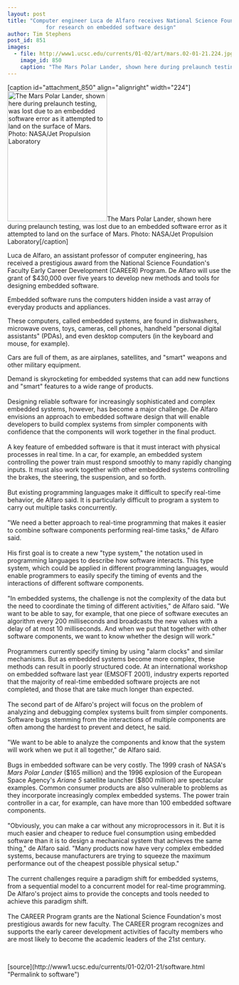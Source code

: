 ```yaml
---
layout: post
title: "Computer engineer Luca de Alfaro receives National Science Foundation grant
			for research on embedded software design"
author: Tim Stephens
post_id: 851
images:
  - file: http://www1.ucsc.edu/currents/01-02/art/mars.02-01-21.224.jpg
    image_id: 850
    caption: "The Mars Polar Lander, shown here during prelaunch testing, was lost due to an embedded software error as it attempted to land on the surface of Mars. Photo: NASA/Jet Propulsion Laboratory"
---
```


[caption id="attachment_850" align="alignright" width="224"]<a href="http://localhost/mysite/wp-content/uploads/2002/01/mars.02-01-21.224.jpg"><img class="size-full wp-image-850" src="http://localhost/mysite/wp-content/uploads/2002/01/mars.02-01-21.224.jpg" alt="The Mars Polar Lander, shown here during prelaunch testing, was lost due to an embedded software error as it attempted to land on the surface of Mars. Photo: NASA/Jet Propulsion Laboratory" width="224" height="292" /></a>The Mars Polar Lander, shown here during prelaunch testing, was lost due to an embedded software error as it attempted to land on the surface of Mars. Photo: NASA/Jet Propulsion Laboratory[/caption]
<p>
  Luca de Alfaro, an assistant professor of computer engineering, has received a prestigious award from the National Science Foundation's Faculty Early Career Development (CAREER) Program. De Alfaro will use the grant of $430,000 over five years to develop new methods and tools for designing embedded software.
</p>Embedded software runs the computers hidden inside a vast array of everyday products and appliances.
<p>
  These computers, called embedded systems, are found in dishwashers, microwave ovens, toys, cameras, cell phones, handheld "personal digital assistants" (PDAs), and even desktop computers (in the keyboard and mouse, for example).
</p>
<p>
  Cars are full of them, as are airplanes, satellites, and "smart" weapons and other military equipment.
</p>
<p>
  Demand is skyrocketing for embedded systems that can add new functions and "smart" features to a wide range of products.<br>
  <br>
  Designing reliable software for increasingly sophisticated and complex embedded systems, however, has become a major challenge. De Alfaro envisions an approach to embedded software design that will enable developers to build complex systems from simpler components with confidence that the components will work together in the final product.<br>
  <br>
  A key feature of embedded software is that it must interact with physical processes in real time. In a car, for example, an embedded system controlling the power train must respond smoothly to many rapidly changing inputs. It must also work together with other embedded systems controlling the brakes, the steering, the suspension, and so forth.<br>
  <br>
  But existing programming languages make it difficult to specify real-time behavior, de Alfaro said. It is particularly difficult to program a system to carry out multiple tasks concurrently.<br>
  <br>
  "We need a better approach to real-time programming that makes it easier to combine software components performing real-time tasks," de Alfaro said.<br>
  <br>
  His first goal is to create a new "type system," the notation used in programming languages to describe how software interacts. This type system, which could be applied in different programming languages, would enable programmers to easily specify the timing of events and the interactions of different software components.<br>
  <br>
  "In embedded systems, the challenge is not the complexity of the data but the need to coordinate the timing of different activities," de Alfaro said. "We want to be able to say, for example, that one piece of software executes an algorithm every 200 milliseconds and broadcasts the new values with a delay of at most 10 milliseconds. And when we put that together with other software components, we want to know whether the design will work."<br>
  <br>
  Programmers currently specify timing by using "alarm clocks" and similar mechanisms. But as embedded systems become more complex, these methods can result in poorly structured code. At an international workshop on embedded software last year (EMSOFT 2001), industry experts reported that the majority of real-time embedded software projects are not completed, and those that are take much longer than expected.<br>
  <br>
  The second part of de Alfaro's project will focus on the problem of analyzing and debugging complex systems built from simpler components. Software bugs stemming from the interactions of multiple components are often among the hardest to prevent and detect, he said.<br>
  <br>
  "We want to be able to analyze the components and know that the system will work when we put it all together," de Alfaro said.<br>
  <br>
  Bugs in embedded software can be very costly. The 1999 crash of NASA's <i>Mars Polar Lander</i> ($165 million) and the 1996 explosion of the European Space Agency's <i>Ariane 5</i> satellite launcher ($800 million) are spectacular examples. Common consumer products are also vulnerable to problems as they incorporate increasingly complex embedded systems. The power train controller in a car, for example, can have more than 100 embedded software components.<br>
  <br>
  "Obviously, you can make a car without any microprocessors in it. But it is much easier and cheaper to reduce fuel consumption using embedded software than it is to design a mechanical system that achieves the same thing," de Alfaro said. "Many products now have very complex embedded systems, because manufacturers are trying to squeeze the maximum performance out of the cheapest possible physical setup."<br>
  <br>
  The current challenges require a paradigm shift for embedded systems, from a sequential model to a concurrent model for real-time programming. De Alfaro's project aims to provide the concepts and tools needed to achieve this paradigm shift.<br>
  <br>
  The CAREER Program grants are the National Science Foundation's most prestigious awards for new faculty. The CAREER program recognizes and supports the early career development activities of faculty members who are most likely to become the academic leaders of the 21st century.
</p>
<p>
  <br>

</p>
<p>

</p>
[source](http://www1.ucsc.edu/currents/01-02/01-21/software.html "Permalink to software")
